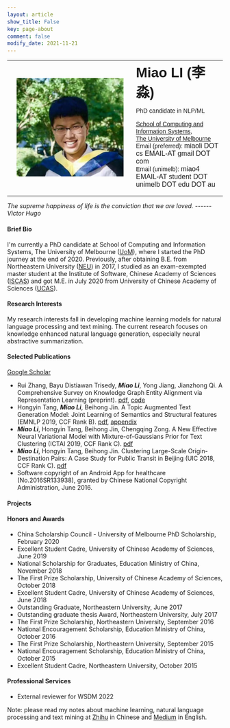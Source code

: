 ```yaml
---
layout: article
show_title: False
key: page-about
comment: false
modify_date: 2021-11-21
---
```


<table>
<tr>
<td width="280" align="center">
    <div style="float:center">
      <img src="files/ava.png" width="250">
    </div>
</td>
<td>
    <font face="Arial"> <b><font size="6.5">Miao LI (李淼)</font></b></font>
    <p>
        <font face="Arial">
        <p> PhD candidate in NLP/ML </p>
        <a href="https://cis.unimelb.edu.au/">School of Computing and Information Systems</a>,<br> 
        <a href="https://www.unimelb.edu.au/">The University of Melbourne</a><br>
        Email (preferred): <font size="3">miaoli DOT cs EMAIL-AT gmail DOT com</font><br>
        Email (unimelb): <font size="3">miao4 EMAIL-AT student DOT unimelb DOT edu DOT au</font><br>
        </font>
   </p>
</td>
</tr>
</table>

*The supreme happiness of life is the conviction that we are loved.             ------ Victor Hugo*

#### Brief Bio

I'm currently a PhD candidate at School of Computing and Information Systems, The University of Melbourne ([UoM](https://www.unimelb.edu.au/)), where I started the PhD journey at the end of 2020. Previously, after obtaining B.E. from Northeastern University ([NEU](http://english.neu.edu.cn/)) in 2017, I studied as an exam-exempted master student at the Institute of Software, Chinese Academy of Sciences ([ISCAS](http://english.is.cas.cn/)) and got M.E. in July 2020 from University of Chinese Academy of Sciences ([UCAS](https://english.ucas.ac.cn/)). 

#### Research Interests

My research interests fall in developing machine learning models for natural language processing and text mining. The current research focuses on knowledge enhanced natural language generation, especially neural abstractive summarization.

#### Selected Publications

[Google Scholar](https://scholar.google.com/citations?user=ySkFXwoAAAAJ&hl=en&oi=sra)

- Rui Zhang, Bayu Distiawan Trisedy, ***Miao Li***, Yong Jiang, Jianzhong Qi. A Comprehensive Survey on Knowledge Graph Entity Alignment via Representation Learning (preprint). [pdf](https://arxiv.org/abs/2103.15059), [code](https://github.com/ruizhang-ai/EA_for_KG)
- Hongyin Tang, ***Miao Li***, Beihong Jin. A Topic Augmented Text Generation Model: Joint Learning of Semantics and Structural features (EMNLP 2019, CCF Rank B). [pdf](https://www.aclweb.org/anthology/D19-1513/), [appendix](https://oaimli.github.io/files/paper_at_emnlp2019_appendix.pdf)
- ***Miao Li***,  Hongyin Tang, Beihong Jin, Chengqing Zong. A New Effective Neural Variational Model with Mixture-of-Gaussians Prior for Text Clustering (ICTAI 2019, CCF Rank C). [pdf](https://oaimli.github.io/files/paper_at_ictai2019.pdf) 
- ***Miao Li***, Hongyin Tang, Beihong Jin. Clustering Large-Scale Origin-Destination Pairs: A Case Study for Public Transit in Beijing (UIC 2018, CCF Rank C). [pdf](https://ieeexplore.ieee.org/document/8560115) 
- Software copyright of an Android App for healthcare (No.2016SR133938), granted by Chinese National Copyright Administration, June 2016.

#### Projects

#### Honors and Awards

- China Scholarship Council - University of Melbourne PhD Scholarship, February 2020
- Excellent Student Cadre, University of Chinese Academy of Sciences, June 2019
- National Scholarship for Graduates, Education Ministry of China, November 2018
- The First Prize Scholarship, University of Chinese Academy of Sciences, October 2018
- Excellent Student Cadre, University of Chinese Academy of Sciences, June 2018
- Outstanding Graduate, Northeastern University, June 2017
- Outstanding graduate thesis Award, Northeastern University, July 2017
- The First Prize Scholarship, Northeastern University, September 2016
- National Encouragement Scholarship, Education Ministry of China, October 2016
- The First Prize Scholarship, Northeastern University, September 2015
- National Encouragement Scholarship, Education Ministry of China, October 2015
- Excellent Student Cadre, Northeastern University, October 2015

#### Professional Services

- External reviewer for WSDM 2022

Note: please read my notes about machine learning, natural language processing and text mining at [Zhihu](https://www.zhihu.com/people/oaimli/posts) in Chinese and [Medium](https://medium.com/@miaoli.cs) in English.



